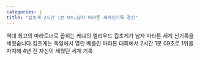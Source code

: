```yaml
---
categories: j
title: "킵초게 2시간 1분 9초…남자 마라톤 세계신기록 경신"
---
```

 역대 최고의 마라토너로 꼽히는 케냐의 엘리우드 킵초게가 남자 마라톤 세계 신기록을 세웠습니다.킵초게는 독일에서 열린 베를린 마라톤 대회에서 2시간 1분 09초로 1위를 차지해 4년 전 자신이 세웠던 세계 기록